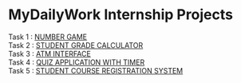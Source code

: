 # MyDailyWork Internship Projects

Task 1 : [NUMBER GAME](src/NumberGameGUI.java)  
Task 2 : [STUDENT GRADE CALCULATOR](src/GradeCalculatorDarkTheme.java)  
Task 3 : [ATM INTERFACE](src/ATMInterface.java)  
Task 4 : [QUIZ APPLICATION WITH TIMER](src/QuizApplication.java)  
Task 5 : [STUDENT COURSE REGISTRATION SYSTEM](src/StudentCourseRegistrationSystem.java)  
